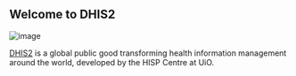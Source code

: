 ## Welcome to DHIS2

![image](https://user-images.githubusercontent.com/947888/184329821-756d30c8-a6c6-4492-8168-53363d8aa714.png)

[DHIS2](https://dhis2.org) is a global public good transforming health information management around the world, developed by the HISP Centre at UiO.
<!--

**Here are some ideas to get you started:**

🙋‍♀️ A short introduction - what is your organization all about?
🌈 Contribution guidelines - how can the community get involved?
👩‍💻 Useful resources - where can the community find your docs? Is there anything else the community should know?
🍿 Fun facts - what does your team eat for breakfast?
🧙 Remember, you can do mighty things with the power of [Markdown](https://docs.github.com/github/writing-on-github/getting-started-with-writing-and-formatting-on-github/basic-writing-and-formatting-syntax)
-->
